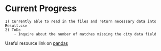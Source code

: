 # Current Progress  
    1) Currently able to read in the files and return necessary data into Result.csv
    2) ToDo
        - Inquire about the number of matches missing the city data field 

Useful resource link on [pandas](https://pandas.pydata.org/pandas-docs/stable/reference/index.html)
